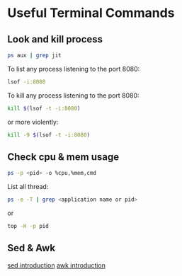 # Useful Terminal Commands

## Look and kill process 
```bash
ps aux | grep jit
```
To list any process listening to the port 8080:
```bash
lsof -i:8080
```
To kill any process listening to the port 8080:
```bash
kill $(lsof -t -i:8080)
```
or more violently:
```bash
kill -9 $(lsof -t -i:8080)
```

## Check cpu & mem usage
```bash
ps -p <pid> -o %cpu,%mem,cmd
```
List all thread:
```bash
ps -e -T | grep <application name or pid>
```
or
```bash
top -H -p pid
```

## Sed & Awk
[sed introduction](http://www.grymoire.com/Unix/Sed.html)
[awk introduction](http://www.grymoire.com/Unix/Awk.html)



